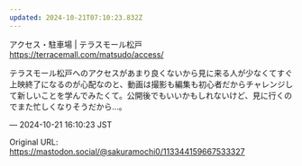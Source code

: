 ```yaml
---
updated: 2024-10-21T07:10:23.832Z
---
```


<p>アクセス・駐車場 | テラスモール松戸<br /><a href="https://terracemall.com/matsudo/access/" target="_blank" rel="nofollow noopener noreferrer" translate="no"><span class="invisible">https://</span><span class="ellipsis">terracemall.com/matsudo/access</span><span class="invisible">/</span></a></p><p>テラスモール松戸へのアクセスがあまり良くないから見に来る人が少なくてすぐ上映終了になるのが心配なのと、動画は撮影も編集も初心者だからチャレンジして新しいことを学んでみたくて。公開後でもいいかもしれないけど、見に行くのでまた忙しくなりそうだから…。</p>

&mdash; 2024-10-21 16:10:23 JST

Original URL: https://mastodon.social/@sakuramochi0/113344159667533327
